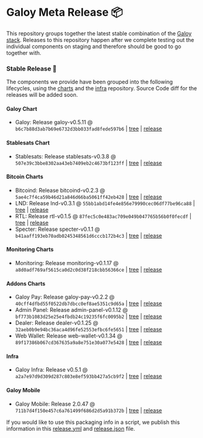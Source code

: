 # Galoy Meta Release 📦

This repository groups together the latest stable combination of the [Galoy stack](https://github.com/GaloyMoney/awesome-galoy#tech-components). 
Releases to this repository happen after we complete testing out the individual components on staging and therefore should be good to go together with.

### Stable Release 🎉

The components we provide have been grouped into the following lifecycles, using the [charts](https://github.com/GaloyMoney/charts) and the [infra](https://github.com/GaloyMoney/galoy-infra) repository. 
Source Code diff for the releases will be added soon.

#### Galoy Chart
- Galoy: Release galoy-v0.5.11 @ `b6c7b88d3ab7b69e6732d3bb033fad8fede597b6` | [tree](https://github.com/GaloyMoney/charts/tree/b6c7b88d3ab7b69e6732d3bb033fad8fede597b6/charts/galoy) | [release](https://github.com/GaloyMoney/charts/releases/tag/galoy-v0.5.11)

#### Stablesats Chart
- Stablesats: Release stablesats-v0.3.8 @ `507e39c3bbe8302aa43eb7409eb2c4673bf123ff` | [tree](https://github.com/GaloyMoney/charts/tree/507e39c3bbe8302aa43eb7409eb2c4673bf123ff/charts/stablesats) | [release](https://github.com/GaloyMoney/charts/releases/tag/stablesats-v0.3.8)

#### Bitcoin Charts
- Bitcoind: Release bitcoind-v0.2.3 @ `5ae4c7f4ca59b46d21a846d66ba5061ff42eb428` | [tree](https://github.com/GaloyMoney/charts/tree/5ae4c7f4ca59b46d21a846d66ba5061ff42eb428/charts/bitcoind) | [release](https://github.com/GaloyMoney/charts/releases/tag/bitcoind-v0.2.3)
- LND: Release lnd-v0.3.1 @ `55bb1abd14fe4e856e79990cec06df77be96ca88` | [tree](https://github.com/GaloyMoney/charts/tree/55bb1abd14fe4e856e79990cec06df77be96ca88/charts/lnd) | [release](https://github.com/GaloyMoney/charts/releases/tag/lnd-v0.3.1)
- RTL: Release rtl-v0.1.5 @ `87fec5c0e483ac709e049b047765b56b0f0fecdf` | [tree](https://github.com/GaloyMoney/charts/tree/87fec5c0e483ac709e049b047765b56b0f0fecdf/charts/rtl) | [release](https://github.com/GaloyMoney/charts/releases/tag/rtl-v0.1.5)
- Specter: Release specter-v0.1.1 @ `b41aaff193eb70adb0245348561d6cccb172b4c3` | [tree](https://github.com/GaloyMoney/charts/tree/b41aaff193eb70adb0245348561d6cccb172b4c3/charts/specter) | [release](https://github.com/GaloyMoney/charts/releases/tag/specter-v0.1.1)

#### Monitoring Charts
- Monitoring: Release monitoring-v0.1.17 @ `a8d0adf769af5615ca0d2c0d38f218cbb56366ce` | [tree](https://github.com/GaloyMoney/charts/tree/a8d0adf769af5615ca0d2c0d38f218cbb56366ce/charts/monitoring) | [release](https://github.com/GaloyMoney/charts/releases/tag/monitoring-v0.1.17)

#### Addons Charts
- Galoy Pay: Release galoy-pay-v0.2.2 @ `40cff4dfbd55f0522db7dbcc0ef8ae5351c9d65a` | [tree](https://github.com/GaloyMoney/charts/tree/40cff4dfbd55f0522db7dbcc0ef8ae5351c9d65a/charts/galoy-pay) | [release](https://github.com/GaloyMoney/charts/releases/tag/galoy-pay-v0.2.2)
- Admin Panel: Release admin-panel-v0.1.12 @ `bf773b1083d25e25e4fbdb24c19235f6fc0095b2` | [tree](https://github.com/GaloyMoney/charts/tree/bf773b1083d25e25e4fbdb24c19235f6fc0095b2/charts/admin-panel) | [release](https://github.com/GaloyMoney/charts/releases/tag/admin-panel-v0.1.12)
- Dealer: Release dealer-v0.1.25 @ `32aeb0b9e94bc36aca4d96fe52553efbc6fe5651` | [tree](https://github.com/GaloyMoney/charts/tree/32aeb0b9e94bc36aca4d96fe52553efbc6fe5651/charts/dealer) | [release](https://github.com/GaloyMoney/charts/releases/tag/dealer-v0.1.25)
- Web Wallet: Release web-wallet-v0.1.34 @ `89f17386b067cd367635a9a8e751e30a077e5428` | [tree](https://github.com/GaloyMoney/charts/tree/89f17386b067cd367635a9a8e751e30a077e5428/charts/web_wallet) | [release](https://github.com/GaloyMoney/charts/releases/tag/web-wallet-v0.1.34)

#### Infra

- Galoy Infra: Release v0.5.1 @ `a2a7e97d9d309d287c803e8ef593bb427a5cb9f2` | [tree](https://github.com/GaloyMoney/galoy-infra/tree/a2a7e97d9d309d287c803e8ef593bb427a5cb9f2) | [release](https://github.com/GaloyMoney/galoy-infra/releases/tag/v0.5.1)

#### Galoy Mobile

- Galoy Mobile: Release 2.0.47 @ `711b7d4f150e457c6a761499f686d2d5a91b372b` | [tree](https://github.com/GaloyMoney/galoy-mobile/tree/711b7d4f150e457c6a761499f686d2d5a91b372b) | [release](https://github.com/GaloyMoney/galoy-mobile/releases/tag/2.0.47)

If you would like to use this packaging info in a script, we publish this information in this [release.yml](./release.yml) and [release.json](./release.json) file.
